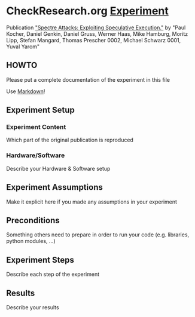# CheckResearch.org [Experiment](https://checkresearch.org/Experiment/View/bd293391-5dc7-40a3-a62e-bee427171052)

 Publication ["Spectre Attacks: Exploiting Speculative Execution."](https://dblp.uni-trier.de/rec/html/journals/corr/abs-1801-01203) by "Paul Kocher, Daniel Genkin, Daniel Gruss, Werner Haas, Mike Hamburg, Moritz Lipp, Stefan Mangard, Thomas Prescher 0002, Michael Schwarz 0001, Yuval Yarom"

## HOWTO

Please put a complete documentation of the experiment in this file

Use [Markdown](https://guides.github.com/features/mastering-markdown/)!

## Experiment Setup

### Experiment Content

Which part of the original publication is reproduced

### Hardware/Software

Describe your Hardware & Software setup

## Experiment Assumptions

Make it explicit here if you made any assumptions in your experiment

## Preconditions

Something others need to prepare in order to run your code (e.g. libraries, python modules, ...)

## Experiment Steps

Describe each step of the experiment

## Results

Describe your results